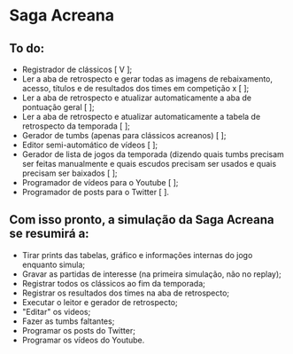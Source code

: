 # Saga Acreana

## To do:
* Registrador de clássicos [ V ];
* Ler a aba de retrospecto e gerar todas as imagens de rebaixamento, acesso, títulos e de resultados dos times em competição x [ ];
* Ler a aba de retrospecto e atualizar automaticamente a aba de pontuação geral [ ];
* Ler a aba de retrospecto e atualizar automaticamente a tabela de retrospecto da temporada [ ];
* Gerador de tumbs (apenas para clássicos acreanos) [ ];
* Editor semi-automático de vídeos [ ];
* Gerador de lista de jogos da temporada (dizendo quais tumbs precisam ser feitas manualmente e quais escudos precisam ser usados e quais precisam ser baixados [ ];
* Programador de vídeos para o Youtube [ ];
* Programador de posts para o Twitter [ ].

## Com isso pronto, a simulação da Saga Acreana se resumirá a:
* Tirar prints das tabelas, gráfico e informações internas do jogo enquanto simula;
* Gravar as partidas de interesse (na primeira simulação, não no replay);
* Registrar todos os clássicos ao fim da temporada;
* Registrar os resultados dos times na aba de retrospecto;
* Executar o leitor e gerador de retrospecto;
* "Editar" os videos;
* Fazer as tumbs faltantes;
* Programar os posts do Twitter;
* Programar os vídeos do Youtube.
